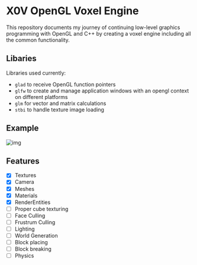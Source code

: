 # X0V OpenGL Voxel Engine

This repository documents my journey of continuing low-level graphics programming with OpenGL and C++ by creating a voxel engine including all the common functionality.

## Libaries

Libraries used currently:

- `glad` to receive OpenGL function pointers
- `glfw` to create and manage application windows with an opengl context on different platforms
- `glm` for vector and matrix calculations
- `stbi` to handle texture image loading

## Example

![img](https://i.imgur.com/MnsV0TB.png)

## Features

* [X] Textures
* [X] Camera
* [X] Meshes
* [X] Materials
* [X] RenderEntities
* [ ] Proper cube texturing
* [ ] Face Culling
* [ ] Frustrum Culling
* [ ] Lighting
* [ ] World Generation
* [ ] Block placing
* [ ] Block breaking
* [ ] Physics
